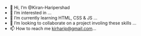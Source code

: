 - 👋 Hi, I’m @Kiran-Haripershad
- 👀 I’m interested in ...
- 🌱 I’m currently learning HTML, CSS & JS ...
- 💞️ I’m looking to collaborate on a project involing these skills ...
- 📫 How to reach me kirharip@gmail.com...

<!---
Kiran-Haripershad/Kiran-Haripershad is a ✨ special ✨ repository because its `README.md` (this file) appears on your GitHub profile.
You can click the Preview link to take a look at your changes.
--->

